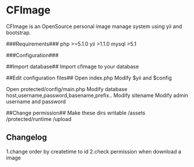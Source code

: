 CFImage
=======

CFImage is an OpenSource personal image manage system using yii and bootstrap.

###Requirements###
php >=5.1.0
yii >1.1.0
mysql >5.1

###Configuration###

##Import database##
Import cfimage to your database

##Edit configuration files##
Open index.php
Modify $yii and $config

Open protected/config/main.php
Modify database host,username,password,basename,prefix..
Modify sitename
Modify admin username and password

##Change permission##
Make these dirs writable
/assets
/protected/runtime
/upload

Changelog
---------
1.change order by createtime to id
2.check permission when download a image
